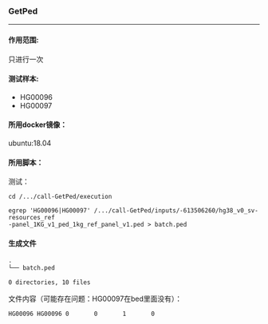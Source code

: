 ### GetPed
***
#### 作用范围:
只进行一次
#### 测试样本:
+ HG00096
+ HG00097
#### 所用docker镜像：
ubuntu:18.04
#### 所用脚本：
测试：

```xhsell
cd /.../call-GetPed/execution

egrep 'HG00096|HG00097' /.../call-GetPed/inputs/-613506260/hg38_v0_sv-resources_ref
-panel_1KG_v1_ped_1kg_ref_panel_v1.ped > batch.ped
```
#### 生成文件
```xml
.
└── batch.ped

0 directories, 10 files
```
文件内容（可能存在问题：HG00097在bed里面没有）：
```
HG00096 HG00096 0       0       1       0
```